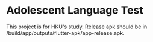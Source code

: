 # Adolescent Language Test
This project is for HKU's study.
Release apk should be in /build/app/outputs/flutter-apk/app-release.apk.